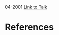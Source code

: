 

04-2001
[Link to Talk](https://www.churchofjesuschrist.org/study/general-conference/2001/04/young-women-session?lang=eng)



# References
